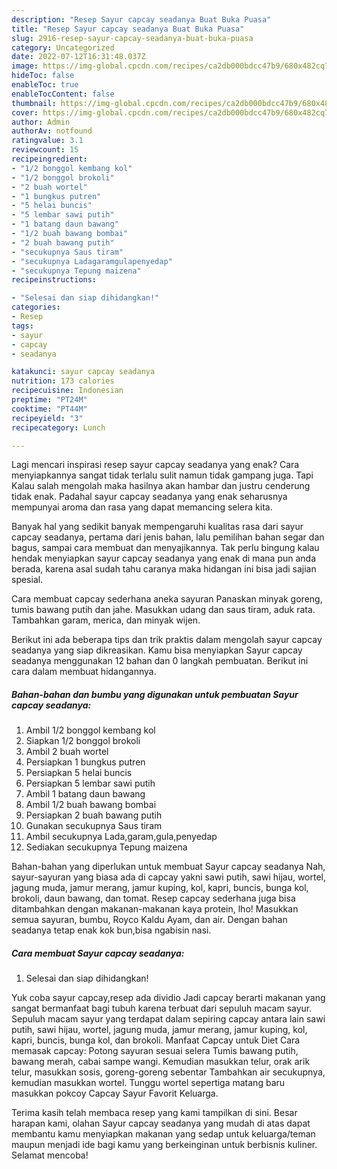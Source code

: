 ```yaml
---
description: "Resep Sayur capcay seadanya Buat Buka Puasa"
title: "Resep Sayur capcay seadanya Buat Buka Puasa"
slug: 2916-resep-sayur-capcay-seadanya-buat-buka-puasa
category: Uncategorized
date: 2022-07-12T16:31:48.037Z
image: https://img-global.cpcdn.com/recipes/ca2db000bdcc47b9/680x482cq70/sayur-capcay-seadanya-foto-resep-utama.jpg
hideToc: false
enableToc: true
enableTocContent: false
thumbnail: https://img-global.cpcdn.com/recipes/ca2db000bdcc47b9/680x482cq70/sayur-capcay-seadanya-foto-resep-utama.jpg
cover: https://img-global.cpcdn.com/recipes/ca2db000bdcc47b9/680x482cq70/sayur-capcay-seadanya-foto-resep-utama.jpg
author: Admin
authorAv: notfound
ratingvalue: 3.1
reviewcount: 15
recipeingredient:
- "1/2 bonggol kembang kol"
- "1/2 bonggol brokoli"
- "2 buah wortel"
- "1 bungkus putren"
- "5 helai buncis"
- "5 lembar sawi putih"
- "1 batang daun bawang"
- "1/2 buah bawang bombai"
- "2 buah bawang putih"
- "secukupnya Saus tiram"
- "secukupnya Ladagaramgulapenyedap"
- "secukupnya Tepung maizena"
recipeinstructions:

- "Selesai dan siap dihidangkan!"
categories:
- Resep
tags:
- sayur
- capcay
- seadanya

katakunci: sayur capcay seadanya 
nutrition: 173 calories
recipecuisine: Indonesian
preptime: "PT24M"
cooktime: "PT44M"
recipeyield: "3"
recipecategory: Lunch

---
```



Lagi mencari inspirasi resep sayur capcay seadanya yang enak? Cara menyiapkannya sangat tidak terlalu sulit namun tidak gampang juga. Tapi Kalau salah mengolah maka hasilnya akan hambar dan justru cenderung tidak enak. Padahal sayur capcay seadanya yang enak seharusnya mempunyai aroma dan rasa yang dapat memancing selera kita.


Banyak hal yang sedikit banyak mempengaruhi kualitas rasa dari sayur capcay seadanya, pertama dari jenis bahan, lalu pemilihan bahan segar dan bagus, sampai cara membuat dan menyajikannya. Tak perlu bingung kalau hendak menyiapkan sayur capcay seadanya yang enak di mana pun anda berada, karena asal sudah tahu caranya maka hidangan ini bisa jadi sajian spesial.

Cara membuat capcay sederhana aneka sayuran Panaskan minyak goreng, tumis bawang putih dan jahe. Masukkan udang dan saus tiram, aduk rata. Tambahkan garam, merica, dan minyak wijen.


Berikut ini ada beberapa tips dan trik praktis dalam mengolah sayur capcay seadanya yang siap dikreasikan. Kamu bisa menyiapkan Sayur capcay seadanya menggunakan 12 bahan dan 0 langkah pembuatan. Berikut ini cara dalam membuat hidangannya.

<!--inarticleads1-->

##### Bahan-bahan dan bumbu yang digunakan untuk pembuatan Sayur capcay seadanya:

1. Ambil 1/2 bonggol kembang kol
1. Siapkan 1/2 bonggol brokoli
1. Ambil 2 buah wortel
1. Persiapkan 1 bungkus putren
1. Persiapkan 5 helai buncis
1. Persiapkan 5 lembar sawi putih
1. Ambil 1 batang daun bawang
1. Ambil 1/2 buah bawang bombai
1. Persiapkan 2 buah bawang putih
1. Gunakan secukupnya Saus tiram
1. Ambil secukupnya Lada,garam,gula,penyedap
1. Sediakan secukupnya Tepung maizena


Bahan-bahan yang diperlukan untuk membuat Sayur capcay seadanya Nah, sayur-sayuran yang biasa ada di capcay yakni sawi putih, sawi hijau, wortel, jagung muda, jamur merang, jamur kuping, kol, kapri, buncis, bunga kol, brokoli, daun bawang, dan tomat. Resep capcay sederhana juga bisa ditambahkan dengan makanan-makanan kaya protein, lho! Masukkan semua sayuran, bumbu, Royco Kaldu Ayam, dan air. Dengan bahan seadanya tetap enak kok bun,bisa ngabisin nasi. 

<!--inarticleads2-->

##### Cara membuat Sayur capcay seadanya:


1. Selesai dan siap dihidangkan!

Yuk coba sayur capcay,resep ada dividio Jadi capcay berarti makanan yang sangat bermanfaat bagi tubuh karena terbuat dari sepuluh macam sayur. Sepuluh macam sayur yang terdapat dalam sepiring capcay antara lain sawi putih, sawi hijau, wortel, jagung muda, jamur merang, jamur kuping, kol, kapri, buncis, bunga kol, dan brokoli. Manfaat Capcay untuk Diet Cara memasak capcay: Potong sayuran sesuai selera Tumis bawang putih, bawang merah, cabai sampe wangi. Kemudian masukkan telur, orak arik telur, masukkan sosis, goreng-goreng sebentar Tambahkan air secukupnya, kemudian masukkan wortel. Tunggu wortel sepertiga matang baru masukkan pokcoy Capcay Sayur Favorit Keluarga. 

Terima kasih telah membaca resep yang kami tampilkan di sini. Besar harapan kami, olahan Sayur capcay seadanya yang mudah di atas dapat membantu kamu menyiapkan makanan yang sedap untuk keluarga/teman maupun menjadi ide bagi kamu yang berkeinginan untuk berbisnis kuliner. Selamat mencoba!
